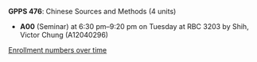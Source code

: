 **GPPS 476**: Chinese Sources and Methods (4 units)

- **A00** (Seminar) at 6:30 pm–9:20 pm on Tuesday at RBC 3203 by Shih, Victor Chung (A12040296)

[Enrollment numbers over time](./GPPS476.tsv)
